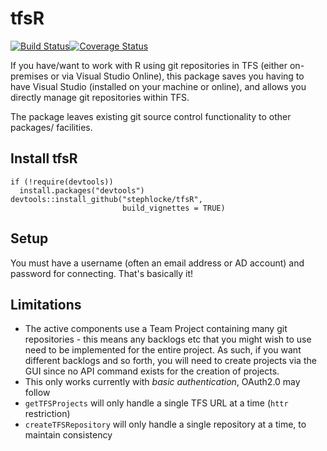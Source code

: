 # tfsR
[![Build Status](https://travis-ci.org/stephlocke/tfsR.png?branch=master)](https://travis-ci.org/stephlocke/tfsR)[![Coverage Status](https://coveralls.io/repos/stephlocke/tfsR/badge.svg)](https://coveralls.io/r/stephlocke/tfsR)

If you have/want to work with R using git repositories in TFS (either on-premises or via Visual Studio Online), this package saves you having to have Visual Studio (installed on your machine or online), and allows you directly manage git repositories within TFS.

The package leaves existing git source control functionality to other packages/ facilities.

## Install tfsR
```{r}
if (!require(devtools))
  install.packages("devtools")
devtools::install_github("stephlocke/tfsR",
                         build_vignettes = TRUE)
```

## Setup

You must have a username (often an email address or AD account) and password for connecting. That's basically it!


## Limitations

- The active components use a Team Project containing many git repositories - this means any backlogs etc that you might wish to use need to be implemented for the entire project. As such, if you want different backlogs and so forth, you will need to create projects via the GUI since no API command exists for the creation of projects.
- This only works currently with *basic authentication*, OAuth2.0 may follow
- `getTFSProjects` will only handle a single TFS URL at a time (`httr` restriction)
- `createTFSRepository` will only handle a single repository at a time, to maintain consistency
